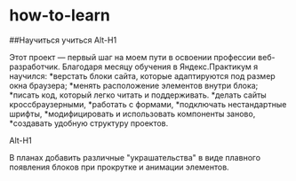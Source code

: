 # how-to-learn
##Научиться учиться
Alt-H1

Этот проект — первый шаг на моем пути в освоении профессии веб-разработчик. Благодаря месяцу обучения в Яндекс.Практикум я научился:
*верстать блоки сайта, которые адаптируются под размер окна браузера;
*менять расположение элементов внутри блока;
*писать код, который легко читать и поддерживать.
*делать сайты кроссбраузерными,
*работать с формами,
*подключать нестандартные шрифты,
*модифицировать и использовать компоненты заново,
*создавать удобную структуру проектов.

Alt-H1

В планах добавить различные "украшательства" в виде плавного появления блоков при прокрутке и анимации элементов.
